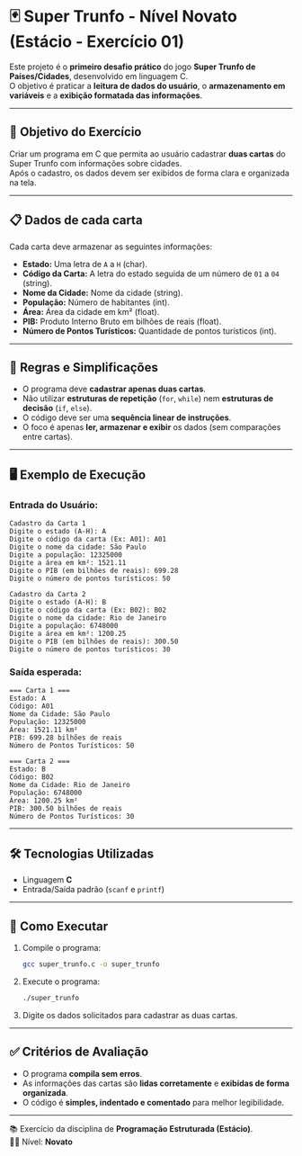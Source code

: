 # 🃏 Super Trunfo - Nível Novato (Estácio - Exercício 01)

Este projeto é o **primeiro desafio prático** do jogo **Super Trunfo de Países/Cidades**, desenvolvido em linguagem C.  
O objetivo é praticar a **leitura de dados do usuário**, o **armazenamento em variáveis** e a **exibição formatada das informações**.

---

## 🎯 Objetivo do Exercício

Criar um programa em C que permita ao usuário cadastrar **duas cartas** do Super Trunfo com informações sobre cidades.  
Após o cadastro, os dados devem ser exibidos de forma clara e organizada na tela.

---

## 📋 Dados de cada carta

Cada carta deve armazenar as seguintes informações:

- **Estado:** Uma letra de `A` a `H` (char).  
- **Código da Carta:** A letra do estado seguida de um número de `01` a `04` (string).  
- **Nome da Cidade:** Nome da cidade (string).  
- **População:** Número de habitantes (int).  
- **Área:** Área da cidade em km² (float).  
- **PIB:** Produto Interno Bruto em bilhões de reais (float).  
- **Número de Pontos Turísticos:** Quantidade de pontos turísticos (int).  

---

## 📌 Regras e Simplificações

- O programa deve **cadastrar apenas duas cartas**.  
- Não utilizar **estruturas de repetição** (`for`, `while`) nem **estruturas de decisão** (`if`, `else`).  
- O código deve ser uma **sequência linear de instruções**.  
- O foco é apenas **ler, armazenar e exibir** os dados (sem comparações entre cartas).  

---

## 🖥️ Exemplo de Execução

### Entrada do Usuário:
```
Cadastro da Carta 1
Digite o estado (A-H): A
Digite o código da carta (Ex: A01): A01
Digite o nome da cidade: São Paulo
Digite a população: 12325000
Digite a área em km²: 1521.11
Digite o PIB (em bilhões de reais): 699.28
Digite o número de pontos turísticos: 50

Cadastro da Carta 2
Digite o estado (A-H): B
Digite o código da carta (Ex: B02): B02
Digite o nome da cidade: Rio de Janeiro
Digite a população: 6748000
Digite a área em km²: 1200.25
Digite o PIB (em bilhões de reais): 300.50
Digite o número de pontos turísticos: 30
```

### Saída esperada:
```
=== Carta 1 ===
Estado: A
Código: A01
Nome da Cidade: São Paulo
População: 12325000
Área: 1521.11 km²
PIB: 699.28 bilhões de reais
Número de Pontos Turísticos: 50

=== Carta 2 ===
Estado: B
Código: B02
Nome da Cidade: Rio de Janeiro
População: 6748000
Área: 1200.25 km²
PIB: 300.50 bilhões de reais
Número de Pontos Turísticos: 30
```

---

## 🛠️ Tecnologias Utilizadas

- Linguagem **C**
- Entrada/Saída padrão (`scanf` e `printf`)

---

## 🚀 Como Executar

1. Compile o programa:
   ```bash
   gcc super_trunfo.c -o super_trunfo
   ```

2. Execute o programa:
   ```bash
   ./super_trunfo
   ```

3. Digite os dados solicitados para cadastrar as duas cartas.  

---

## ✅ Critérios de Avaliação

- O programa **compila sem erros**.  
- As informações das cartas são **lidas corretamente** e **exibidas de forma organizada**.  
- O código é **simples, indentado e comentado** para melhor legibilidade.  

---

📚 Exercício da disciplina de **Programação Estruturada (Estácio)**.  
👨‍💻 Nível: **Novato**
